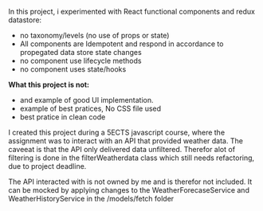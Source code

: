 In this project, i experimented with React functional components and redux datastore:
  - no taxonomy/levels (no use of props or state)
  - All components are Idempotent and respond in accordance to propegated data store state changes
  - no component use lifecycle methods
  - no component uses state/hooks
  
**What this project is not:**
  - and example of good UI implementation.
  - example of best pratices, No CSS file used
  - best pratice in clean code


I created this project during a 5ECTS javascript course, where the assignment was to interact
with an API  that provided weather data. The caveeat is that the API only delivered data unfiltered.
Therefor alot of filtering is done in the filterWeatherdata class which still needs refactoring,
due to project deadline.

The API interacted with is not owned by me and is therefor not included.
It can  be mocked by applying changes to the  WeatherForecaseService and WeatherHistoryService
in the /models/fetch folder
